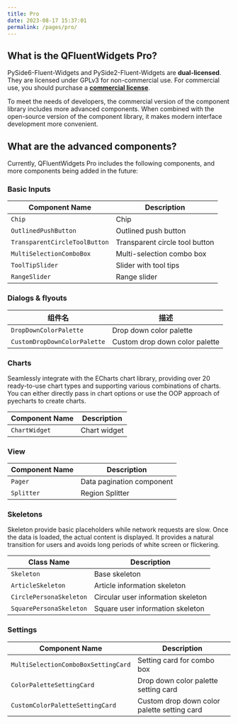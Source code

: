 ```yaml
---
title: Pro
date: 2023-08-17 15:37:01
permalink: /pages/pro/
---
```


## What is the QFluentWidgets Pro?

PySide6-Fluent-Widgets and PySide2-Fluent-Widgets are **dual-licensed**. They are licensed under GPLv3 for non-commercial use. For commercial use, you should purchase a [**commercial license**](/price).

To meet the needs of developers, the commercial version of the component library includes more advanced components. When combined with the open-source version of the component library, it makes modern interface development more convenient.

## What are the advanced components?

Currently, QFluentWidgets Pro includes the following components, and more components being added in the future:

### Basic Inputs

| Component Name                | Description                    |
| ----------------------------- | ------------------------------ |
| `Chip`                        | Chip                           |
| `OutlinedPushButton`          | Outlined push button           |
| `TransparentCircleToolButton` | Transparent circle tool button |
| `MultiSelectionComboBox`      | Multi-selection combo box      |
| `ToolTipSlider`               | Slider with tool tips          |
| `RangeSlider`                 | Range slider                   |

### Dialogs & flyouts

| 组件名                       | 描述                           |
| ---------------------------- | ------------------------------ |
| `DropDownColorPalette`       | Drop down color palette        |
| `CustomDropDownColorPalette` | Custom drop down color palette |

### Charts

Seamlessly integrate with the ECharts chart library, providing over 20 ready-to-use chart types and supporting various combinations of charts. You can either directly pass in chart options or use the OOP approach of pyecharts to create charts.

| Component Name | Description  |
| -------------- | ------------ |
| `ChartWidget`  | Chart widget |


### View
| Component Name | Description               |
| -------------- | ------------------------- |
| `Pager`        | Data pagination component |
| `Splitter`     | Region Splitter           |


### Skeletons

Skeleton provide basic placeholders while network requests are slow. Once the data is loaded, the actual content is displayed. It provides a natural transition for users and avoids long periods of white screen or flickering.

| Class Name              | Description                        |
| ----------------------- | ---------------------------------- |
| `Skeleton`              | Base skeleton                      |
| `ArticleSkeleton`       | Article information skeleton       |
| `CirclePersonaSkeleton` | Circular user information skeleton |
| `SquarePersonaSkeleton` | Square user information skeleton   |


### Settings

| Component Name                      | Description                                 |
| ----------------------------------- | ------------------------------------------- |
| `MultiSelectionComboBoxSettingCard` | Setting card for combo box                  |
| `ColorPaletteSettingCard`           | Drop down color palette setting card        |
| `CustomColorPaletteSettingCard`     | Custom drop down color palette setting card |